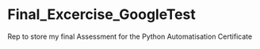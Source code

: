 # Final_Excercise_GoogleTest
Rep to store my final Assessment for the Python Automatisation Certificate  

